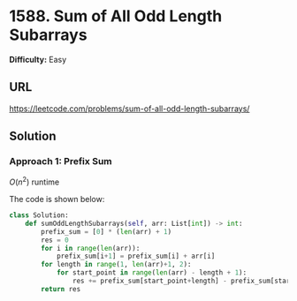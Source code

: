 # 1588. Sum of All Odd Length Subarrays
**Difficulty:** Easy

## URL

https://leetcode.com/problems/sum-of-all-odd-length-subarrays/

## Solution

### Approach 1: Prefix Sum

$O(n^2)$ runtime

The code is shown below:

```python
class Solution:
    def sumOddLengthSubarrays(self, arr: List[int]) -> int:
        prefix_sum = [0] * (len(arr) + 1)
        res = 0
        for i in range(len(arr)):
            prefix_sum[i+1] = prefix_sum[i] + arr[i]
        for length in range(1, len(arr)+1, 2):
            for start_point in range(len(arr) - length + 1):
                res += prefix_sum[start_point+length] - prefix_sum[start_point]
        return res
```

